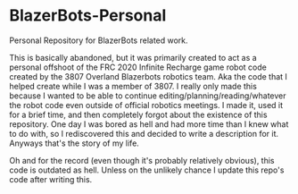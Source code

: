 # BlazerBots-Personal
Personal Repository for BlazerBots related work.

This is basically abandoned, but it was primarily created to act as a personal offshoot of the FRC 2020 Infinite Recharge game 
robot code created by the 3807 Overland Blazerbots robotics team. Aka the code that I helped create while I was a member of 3807.
I really only made this because I wanted to be able to continue editing/planning/reading/whatever the robot code even outside of
official robotics meetings. I made it, used it for a brief time, and then completely forgot about the existence of this
repository. One day I was bored as hell and had more time than I knew what to do with, so I rediscovered this and decided to
write a description for it. Anyways that's the story of my life.

Oh and for the record (even though it's probably relatively obvious), this code is outdated as hell. Unless on the unlikely
chance I update this repo's code after writing this.
